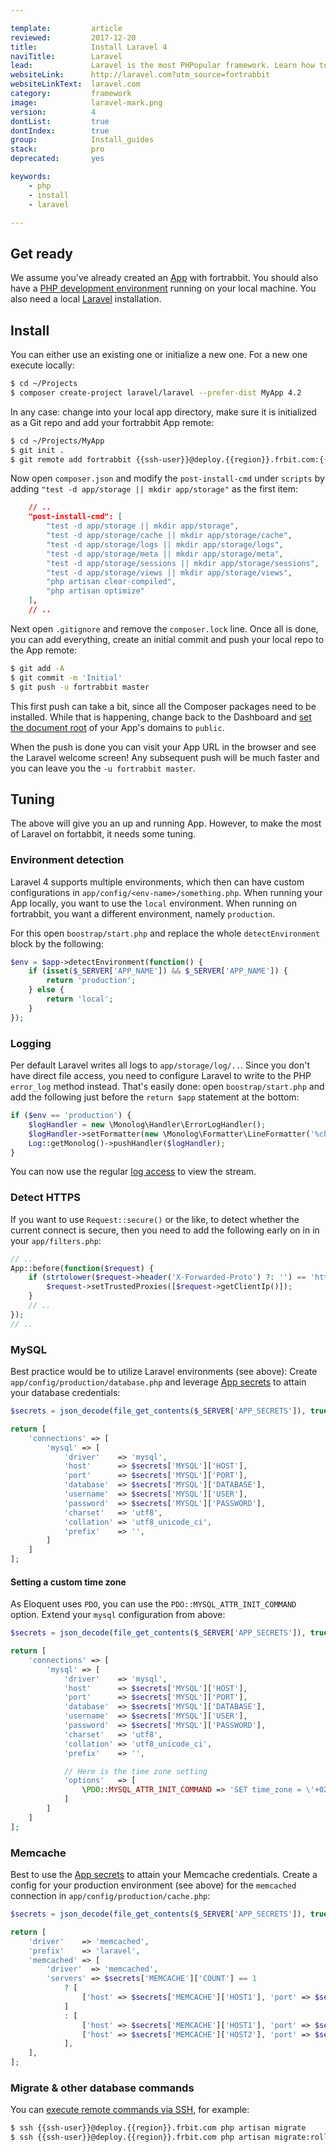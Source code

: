 ```yaml
---

template:         article
reviewed:         2017-12-20
title:            Install Laravel 4
naviTitle:        Laravel
lead:             Laravel is the most PHPopular framework. Learn how to install and tune Laravel 4 on fortrabbit.
websiteLink:      http://laravel.com?utm_source=fortrabbit
websiteLinkText:  laravel.com
category:         framework
image:            laravel-mark.png
version:          4
dontList:         true
dontIndex:        true
group:            Install_guides
stack:            pro
deprecated:       yes

keywords:
    - php
    - install
    - laravel

---
```



## Get ready

We assume you've already created an [App](/app) with fortrabbit. You should also have a [PHP development environment](/local-development) running on your local machine. You also need a local [Laravel](http://laravel.com/docs/4.2/installation) installation.


## Install

You can either use an existing one or initialize a new one. For a new one execute locally:

```bash
$ cd ~/Projects
$ composer create-project laravel/laravel --prefer-dist MyApp 4.2
```

In any case: change into your local app directory, make sure it is initialized as a Git repo and add your fortrabbit App remote:

```bash
$ cd ~/Projects/MyApp
$ git init .
$ git remote add fortrabbit {{ssh-user}}@deploy.{{region}}.frbit.com:{{app-name}}.git
```

Now open `composer.json` and modify the `post-install-cmd` under `scripts` by adding `"test -d app/storage || mkdir app/storage"` as the first item:

```json
    // ..
    "post-install-cmd": [
        "test -d app/storage || mkdir app/storage",
        "test -d app/storage/cache || mkdir app/storage/cache",
        "test -d app/storage/logs || mkdir app/storage/logs",
        "test -d app/storage/meta || mkdir app/storage/meta",
        "test -d app/storage/sessions || mkdir app/storage/sessions",
        "test -d app/storage/views || mkdir app/storage/views",
        "php artisan clear-compiled",
        "php artisan optimize"
    ],
    // ..
```

Next open `.gitignore` and remove the `composer.lock` line. Once all is done, you can add everything, create an initial commit and push your local repo to the App remote:

```bash
$ git add -A
$ git commit -m 'Initial'
$ git push -u fortrabbit master
```

This first push can take a bit, since all the Composer packages need to be installed. While that is happening, change back to the Dashboard and [set the document root](/domains#toc-root-path) of your App's domains to `public`.

When the push is done you can visit your App URL in the browser and see the Laravel welcome screen! Any subsequent push will be much faster and you can leave you the `-u fortrabbit master`.

Tuning
------

The above will give you an up and running App. However, to make the most of Laravel on fortabbit, it needs some tuning.

### Environment detection

Laravel 4 supports multiple environments, which then can have custom configurations in `app/config/<env-name>/something.php`. When running your App locally, you want to use the `local` environment. When running on fortrabbit, you want a different environment, namely `production`.

For this open `boostrap/start.php` and replace the whole `detectEnvironment` block by the following:

```php
$env = $app->detectEnvironment(function() {
    if (isset($_SERVER['APP_NAME']) && $_SERVER['APP_NAME']) {
        return 'production';
    } else {
        return 'local';
    }
});
```

### Logging

Per default Laravel writes all logs to `app/storage/log/..`. Since you don't have direct file access, you need to configure Laravel to write to the PHP `error_log` method instead. That's easily done: open `boostrap/start.php` and add the following just before the `return $app` statement at the bottom:

```php
if ($env == 'production') {
    $logHandler = new \Monolog\Handler\ErrorLogHandler();
    $logHandler->setFormatter(new \Monolog\Formatter\LineFormatter('%channel%.%level_name%: %message% %context% %extra%'));
    Log::getMonolog()->pushHandler($logHandler);
}
```

You can now use the regular [log access](logging-pro) to view the stream.


### Detect HTTPS

If you want to use `Request::secure()` or the like, to detect whether the current connect is secure, then you need to add the following early on in in your `app/filters.php`:

```php
// ..
App::before(function($request) {
    if (strtolower($request->header('X-Forwarded-Proto') ?: '') == 'https') {
        $request->setTrustedProxies([$request->getClientIp()]);
    }
    // ..
});
// ..
```

### MySQL

Best practice would be to utilize Laravel environments (see above): Create `app/config/production/database.php` and leverage [App secrets](secrets) to attain your database credentials:

```php
$secrets = json_decode(file_get_contents($_SERVER['APP_SECRETS']), true);

return [
    'connections' => [
        'mysql' => [
            'driver'    => 'mysql',
            'host'      => $secrets['MYSQL']['HOST'],
            'port'      => $secrets['MYSQL']['PORT'],
            'database'  => $secrets['MYSQL']['DATABASE'],
            'username'  => $secrets['MYSQL']['USER'],
            'password'  => $secrets['MYSQL']['PASSWORD'],
            'charset'   => 'utf8',
            'collation' => 'utf8_unicode_ci',
            'prefix'    => '',
        ]
    ]
];
```

#### Setting a custom time zone

As Eloquent uses `PDO`, you can use the `PDO::MYSQL_ATTR_INIT_COMMAND` option. Extend your `mysql` configuration from above:

```php
$secrets = json_decode(file_get_contents($_SERVER['APP_SECRETS']), true);

return [
    'connections' => [
        'mysql' => [
            'driver'    => 'mysql',
            'host'      => $secrets['MYSQL']['HOST'],
            'port'      => $secrets['MYSQL']['PORT'],
            'database'  => $secrets['MYSQL']['DATABASE'],
            'username'  => $secrets['MYSQL']['USER'],
            'password'  => $secrets['MYSQL']['PASSWORD'],
            'charset'   => 'utf8',
            'collation' => 'utf8_unicode_ci',
            'prefix'    => '',

            // Here is the time zone setting
            'options'   => [
                \PDO::MYSQL_ATTR_INIT_COMMAND => 'SET time_zone = \'+02:00\''
            ]
        ]
    ]
];
```




### Memcache

Best to use the [App secrets](secrets) to attain your Memcache credentials. Create a config for your production environment (see above) for the `memcached` connection in `app/config/production/cache.php`:

```php
$secrets = json_decode(file_get_contents($_SERVER['APP_SECRETS']), true);

return [
    'driver'    => 'memcached',
    'prefix'    => 'laravel',
    'memcached' => [
        'driver'  => 'memcached',
        'servers' => $secrets['MEMCACHE']['COUNT'] == 1
            ? [
                ['host' => $secrets['MEMCACHE']['HOST1'], 'port' => $secrets['MEMCACHE']['PORT1'], 'weight' => 100],
            ]
            : [
                ['host' => $secrets['MEMCACHE']['HOST1'], 'port' => $secrets['MEMCACHE']['PORT1'], 'weight' => 100],
                ['host' => $secrets['MEMCACHE']['HOST2'], 'port' => $secrets['MEMCACHE']['PORT2'], 'weight' => 100],
            ],
    ],
];
```

### Migrate & other database commands

You can [execute remote commands via SSH](/ssh), for example:

```bash
$ ssh {{ssh-user}}@deploy.{{region}}.frbit.com php artisan migrate
$ ssh {{ssh-user}}@deploy.{{region}}.frbit.com php artisan migrate:rollack
```
